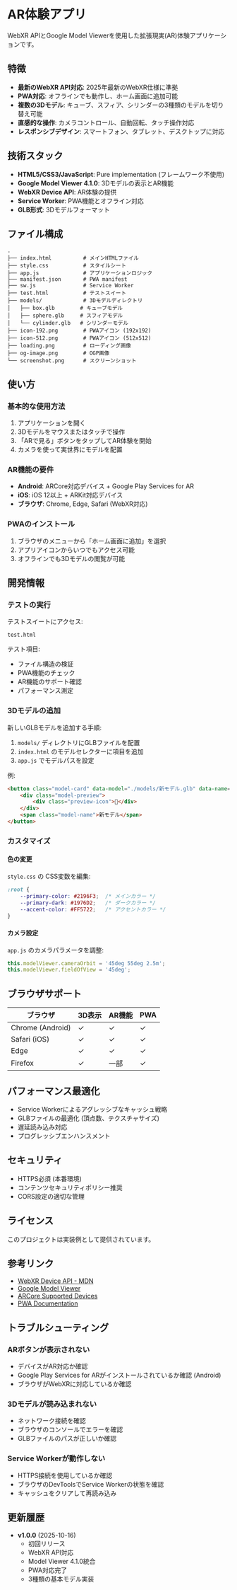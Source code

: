 # AR体験アプリ

WebXR APIとGoogle Model Viewerを使用した拡張現実(AR)体験アプリケーションです。

## 特徴

- **最新のWebXR API対応**: 2025年最新のWebXR仕様に準拠
- **PWA対応**: オフラインでも動作し、ホーム画面に追加可能
- **複数の3Dモデル**: キューブ、スフィア、シリンダーの3種類のモデルを切り替え可能
- **直感的な操作**: カメラコントロール、自動回転、タッチ操作対応
- **レスポンシブデザイン**: スマートフォン、タブレット、デスクトップに対応

## 技術スタック

- **HTML5/CSS3/JavaScript**: Pure implementation (フレームワーク不使用)
- **Google Model Viewer 4.1.0**: 3Dモデルの表示とAR機能
- **WebXR Device API**: AR体験の提供
- **Service Worker**: PWA機能とオフライン対応
- **GLB形式**: 3Dモデルフォーマット

## ファイル構成

```
.
├── index.html          # メインHTMLファイル
├── style.css           # スタイルシート
├── app.js              # アプリケーションロジック
├── manifest.json       # PWA manifest
├── sw.js               # Service Worker
├── test.html           # テストスイート
├── models/             # 3Dモデルディレクトリ
│   ├── box.glb        # キューブモデル
│   ├── sphere.glb     # スフィアモデル
│   └── cylinder.glb   # シリンダーモデル
├── icon-192.png        # PWAアイコン (192x192)
├── icon-512.png        # PWAアイコン (512x512)
├── loading.png         # ローディング画像
├── og-image.png        # OGP画像
└── screenshot.png      # スクリーンショット
```

## 使い方

### 基本的な使用方法

1. アプリケーションを開く
2. 3Dモデルをマウスまたはタッチで操作
3. 「ARで見る」ボタンをタップしてAR体験を開始
4. カメラを使って実世界にモデルを配置

### AR機能の要件

- **Android**: ARCore対応デバイス + Google Play Services for AR
- **iOS**: iOS 12以上 + ARKit対応デバイス
- **ブラウザ**: Chrome, Edge, Safari (WebXR対応)

### PWAのインストール

1. ブラウザのメニューから「ホーム画面に追加」を選択
2. アプリアイコンからいつでもアクセス可能
3. オフラインでも3Dモデルの閲覧が可能

## 開発情報

### テストの実行

テストスイートにアクセス:
```
test.html
```

テスト項目:
- ファイル構造の検証
- PWA機能のチェック
- AR機能のサポート確認
- パフォーマンス測定

### 3Dモデルの追加

新しいGLBモデルを追加する手順:

1. `models/` ディレクトリにGLBファイルを配置
2. `index.html` のモデルセレクターに項目を追加
3. `app.js` でモデルパスを設定

例:
```html
<button class="model-card" data-model="./models/新モデル.glb" data-name="新モデル">
    <div class="model-preview">
        <div class="preview-icon">🎨</div>
    </div>
    <span class="model-name">新モデル</span>
</button>
```

### カスタマイズ

#### 色の変更
`style.css` の CSS変数を編集:
```css
:root {
    --primary-color: #2196F3;  /* メインカラー */
    --primary-dark: #1976D2;   /* ダークカラー */
    --accent-color: #FF5722;   /* アクセントカラー */
}
```

#### カメラ設定
`app.js` のカメラパラメータを調整:
```javascript
this.modelViewer.cameraOrbit = '45deg 55deg 2.5m';
this.modelViewer.fieldOfView = '45deg';
```

## ブラウザサポート

| ブラウザ | 3D表示 | AR機能 | PWA |
|---------|--------|--------|-----|
| Chrome (Android) | ✓ | ✓ | ✓ |
| Safari (iOS) | ✓ | ✓ | ✓ |
| Edge | ✓ | ✓ | ✓ |
| Firefox | ✓ | 一部 | ✓ |

## パフォーマンス最適化

- Service Workerによるアグレッシブなキャッシュ戦略
- GLBファイルの最適化 (頂点数、テクスチャサイズ)
- 遅延読み込み対応
- プログレッシブエンハンスメント

## セキュリティ

- HTTPS必須 (本番環境)
- コンテンツセキュリティポリシー推奨
- CORS設定の適切な管理

## ライセンス

このプロジェクトは実装例として提供されています。

## 参考リンク

- [WebXR Device API - MDN](https://developer.mozilla.org/en-US/docs/Web/API/WebXR_Device_API)
- [Google Model Viewer](https://modelviewer.dev/)
- [ARCore Supported Devices](https://developers.google.com/ar/devices)
- [PWA Documentation](https://web.dev/progressive-web-apps/)

## トラブルシューティング

### ARボタンが表示されない
- デバイスがAR対応か確認
- Google Play Services for ARがインストールされているか確認 (Android)
- ブラウザがWebXRに対応しているか確認

### 3Dモデルが読み込まれない
- ネットワーク接続を確認
- ブラウザのコンソールでエラーを確認
- GLBファイルのパスが正しいか確認

### Service Workerが動作しない
- HTTPS接続を使用しているか確認
- ブラウザのDevToolsでService Workerの状態を確認
- キャッシュをクリアして再読み込み

## 更新履歴

- **v1.0.0** (2025-10-16)
  - 初回リリース
  - WebXR API対応
  - Model Viewer 4.1.0統合
  - PWA対応完了
  - 3種類の基本モデル実装
